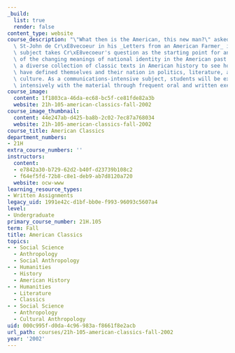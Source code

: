 ```yaml
---
_build:
  list: true
  render: false
content_type: website
course_description: "\"What then is the American, this new man?\" asked J. Hector\
  \ St-John de Cr\xE8vecoeur in his _Letters from an American Farmer_ in 1782. This\
  \ subject takes Cr\xE8vecoeur's question as the starting point for an examination\
  \ of the changing meanings of national identity in the American past. We will consider\
  \ a diverse collection of classic texts in American history to see how Americans\
  \ have defined themselves and their nation in politics, literature, art, and popular\
  \ culture. As a communications-intensive subject, students will be expected to engage\
  \ intensively with the material through frequent oral and written exercises.\n"
course_image:
  content: 1f1803ca-46da-ec68-bc5f-ce81fde82a3b
  website: 21h-105-american-classics-fall-2002
course_image_thumbnail:
  content: 44e247ab-d425-ba8b-2c02-7ec87a768034
  website: 21h-105-american-classics-fall-2002
course_title: American Classics
department_numbers:
- 21H
extra_course_numbers: ''
instructors:
  content:
  - e7842a30-b729-62d2-b40f-d23739b108c2
  - f64ef5fd-72b8-c8e1-deb9-ab7d8120a720
  website: ocw-www
learning_resource_types:
- Written Assignments
legacy_uid: 1991e42c-d1bf-bb0e-f993-96093c5607a4
level:
- Undergraduate
primary_course_number: 21H.105
term: Fall
title: American Classics
topics:
- - Social Science
  - Anthropology
  - Social Anthropology
- - Humanities
  - History
  - American History
- - Humanities
  - Literature
  - Classics
- - Social Science
  - Anthropology
  - Cultural Anthropology
uid: 000c995f-d0da-4c96-983a-f8661f8e2acb
url_path: courses/21h-105-american-classics-fall-2002
year: '2002'
---
```

